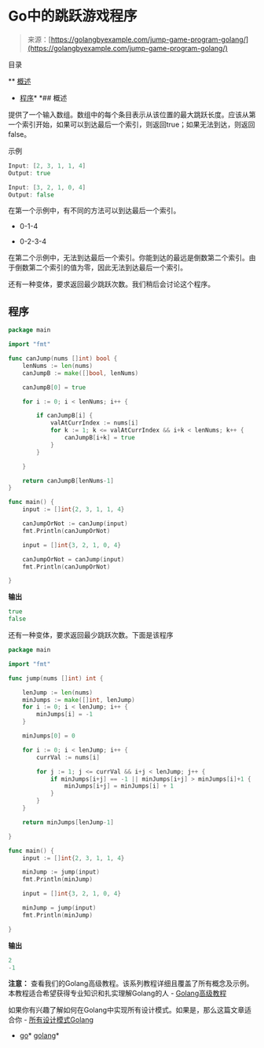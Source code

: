 <!--yml

类别：未分类

日期：2024-10-13 06:45:31

-->

# Go中的跳跃游戏程序

> 来源：[https://golangbyexample.com/jump-game-program-golang/](https://golangbyexample.com/jump-game-program-golang/)

目录

**   [概述](#Overview "Overview")

+   [程序](#Program "Program")*  *## 概述

提供了一个输入数组。数组中的每个条目表示从该位置的最大跳跃长度。应该从第一个索引开始，如果可以到达最后一个索引，则返回true；如果无法到达，则返回false。

示例

```go
Input: [2, 3, 1, 1, 4]
Output: true

Input: [3, 2, 1, 0, 4]
Output: false
```

在第一个示例中，有不同的方法可以到达最后一个索引。

+   0-1-4

+   0-2-3-4

在第二个示例中，无法到达最后一个索引。你能到达的最远是倒数第二个索引。由于倒数第二个索引的值为零，因此无法到达最后一个索引。

还有一种变体，要求返回最少跳跃次数。我们稍后会讨论这个程序。

## **程序**

```go
package main

import "fmt"

func canJump(nums []int) bool {
	lenNums := len(nums)
	canJumpB := make([]bool, lenNums)

	canJumpB[0] = true

	for i := 0; i < lenNums; i++ {

		if canJumpB[i] {
			valAtCurrIndex := nums[i]
			for k := 1; k <= valAtCurrIndex && i+k < lenNums; k++ {
				canJumpB[i+k] = true
			}
		}

	}

	return canJumpB[lenNums-1]
}

func main() {
	input := []int{2, 3, 1, 1, 4}

	canJumpOrNot := canJump(input)
	fmt.Println(canJumpOrNot)

	input = []int{3, 2, 1, 0, 4}

	canJumpOrNot = canJump(input)
	fmt.Println(canJumpOrNot)

}
```

**输出**

```go
true
false
```

还有一种变体，要求返回最少跳跃次数。下面是该程序

```go
package main

import "fmt"

func jump(nums []int) int {

	lenJump := len(nums)
	minJumps := make([]int, lenJump)
	for i := 0; i < lenJump; i++ {
		minJumps[i] = -1
	}

	minJumps[0] = 0

	for i := 0; i < lenJump; i++ {
		currVal := nums[i]

		for j := 1; j <= currVal && i+j < lenJump; j++ {
			if minJumps[i+j] == -1 || minJumps[i+j] > minJumps[i]+1 {
				minJumps[i+j] = minJumps[i] + 1
			}
		}
	}

	return minJumps[lenJump-1]

}

func main() {
	input := []int{2, 3, 1, 1, 4}

	minJump := jump(input)
	fmt.Println(minJump)

	input = []int{3, 2, 1, 0, 4}

	minJump = jump(input)
	fmt.Println(minJump)

}
```

**输出**

```go
2
-1
```

**注意：** 查看我们的Golang高级教程。该系列教程详细且覆盖了所有概念及示例。本教程适合希望获得专业知识和扎实理解Golang的人 - [Golang高级教程](https://golangbyexample.com/golang-comprehensive-tutorial/)

如果你有兴趣了解如何在Golang中实现所有设计模式。如果是，那么这篇文章适合你 - [所有设计模式Golang](https://golangbyexample.com/all-design-patterns-golang/)

+   [go](https://golangbyexample.com/tag/go/)*   [golang](https://golangbyexample.com/tag/golang/)*
